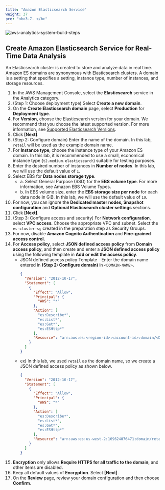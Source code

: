 ```yaml
---
title: "Amazon Elasticsearch Service"
weight: 37
pre: "<b>3-7. </b>"
---
```


![aws-analytics-system-build-steps](/analytics-on-aws/images/aws-analytics-system-build-steps.png)

## Create Amazon Elasticsearch Service for Real-Time Data Analysis

An Elasticsearch cluster is created to store and analyze data in real time. Amazon ES domains are synonymous with Elasticsearch clusters. A domain is a setting that specifies a setting, instance type, number of instances, and storage resources.

1. In the AWS Management Console, select the **Elasticsearch** service in the Analytics category.
2. (Step 1: Choose deployment type) Select **Create a new domain**.
3. On the **Create Elasticsearch domain** page, select **Production** for **Deployment type**.
4. For **Version**, choose the Elasticsearch version for your domain. We recommend that you choose the latest supported version. For more information, see [Supported Elasticsearch Versions](https://docs.aws.amazon.com/elasticsearch-service/latest/developerguide/what-is-amazon-elasticsearch-service.html#aes-choosing-version).
5. Click **\[Next\]**.
6. (Step 2: Configure domain) Enter the name of the domain. In this lab, `retail` will be used as the example domain name.
7. For **Instance type**, choose the instance type of your Amazon ES domain. In this lab, it is recommended to use a small, economical instance type (`t2.medium.elasticsearch`) suitable for testing purposes.
8. Enter the desired number of instances in **Number of nodes**. In this lab, we will use the default value of `1`.
9. Select EBS for **Data nodes storage type**.
    + a. Select General Purpose (SSD) for the **EBS volume type**. For more information, see Amazon EBS Volume Types.
    + b. In EBS volume size, enter the **EBS storage size per node** for each data node in GiB. In this lab, we will use the default value of `10`.
10. For now, you can ignore the **Dedicated master nodes, Snapshot configuration** and **Optional Elasticsearch cluster settings** sections.
11. Click **\[Next\]**.
12. (Step 3: Configure access and security) For **Network configuration**, select **VPC access**. Choose the appropriate VPC and subnet. Select the `es-cluster-sg` created in the preparation step as Security Groups.
13. For now, disable **Amazon Cognito Authentication** and **Fine–grained access control**.
14. For **Access policy**, select **JSON defined access policy** from **Domain access policy**, and then create and enter a **JSON defined access policy** using the following template in **Add or edit the access policy**.
    + JSON defined access policy Template - Enter the domain name entered in **(Step 2: Configure domain)** in `<DOMAIN-NAME>`.
        ```json
        {
          "Version": "2012-10-17",
          "Statement": [
            {
              "Effect": "Allow",
              "Principal": {
                "AWS": "*"
              },
              "Action": [
                "es:Describe*",
                "es:List*",
                "es:Get*",
                "es:ESHttp*"
              ],
              "Resource": "arn:aws:es:<region-id>:<account-id>:domain/<DOMAIN-NAME>/*"
            }
          ]
        }
        ```
    + ex) In this lab, we used `retail` as the domain name, so we create a JSON defined access policy as shown below.
        ```json
        {
          "Version": "2012-10-17",
          "Statement": [
            {
              "Effect": "Allow",
              "Principal": {
                "AWS": "*"
              },
              "Action": [
                "es:Describe*",
                "es:List*",
                "es:Get*",
                "es:ESHttp*"
              ],
              "Resource": "arn:aws:es:us-west-2:109624076471:domain/retail/*"
            }
          ]
        }
        ```
15. **Encryption** only allows **Require HTTPS for all traffic to the domain**, and other items are disabled.
16. Keep all default values ​​of **Encryption**. Select **\[Next\]**.
17. On the **Review** page, review your domain configuration and then choose **Confirm**.

